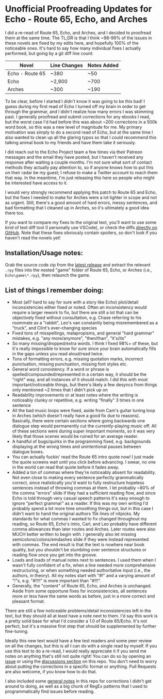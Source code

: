 # Unofficial Proofreading Updates for Echo - Route 65, Echo, and Arches
I did a re-read of Route 65, Echo, and Arches, and I decided to proofread them at the same time. The TL;DR is that I think ~98-99% of the issues in these novels are fixed by my edits here, and hopefully 100% of the noticeable ones. It's hard to say how many individual fixes I actually performed, but going by a git diff line count:

| Novel           	| Line Changes 	| Notes Added 	|
|-----------------	|--------------	|-------------	|
| Echo - Route 65 	| ~380         	| ~50         	|
| Echo            	| ~2,900        	| ~700        	|
| Arches          	| ~300         	| ~190        	|

To be clear, before I started I didn't know it was going to be this bad! I guess during my first read of Echo I turned off my brain in order to get through the grammar, and I didn't realize how many errors I was skimming past. I generally proofread and submit corrections for any ebooks I read, but the worst case I'd had before this was about ~200 corrections in a 500k word book, so this was a new level of magnitude for me. My primary motivation was simply to do a second read of Echo, but at the same time I also wanted to clean up all the glaring typos so that I could recommend this talking animal book to my friends and have them take it seriously.

I did reach out to the Echo Project team a few times via their Patreon messages and the email they have posted, but I haven't received any response after waiting a couple months. I'm not sure what sort of contact methods they actually pay attention to, so if anyone knows how to put this on their radar be my guest; I refuse to make a Twitter account to reach them that way. In the meantime, I'm just releasing this here so people who might be interested have access to it.

I would very strongly recommend applying this patch to Route 65 and Echo, but the fixes I needed to make for Arches were a lot lighter in scope and not as urgent. Still, there's a good amount of hard errors, messy sentences, and bad formatting that I cleaned up in Arches, so it's ultimately a good idea there too.

If you want to compare my fixes to the original text, you'll want to use some kind of text diff tool (I personally use VSCode), or check the diffs [directly on GitHub](https://github.com/OtterUpdates/EchoUnofficialProofreadingUpdates/compare/original-copies...main?w=1). Note that these fixes obviously contain spoilers, so don't look if you haven't read the novels yet!

## Installation/Usage notes:
Grab the source code zip from the [latest release](https://github.com/OtterUpdates/EchoUnofficialProofreadingUpdates/releases/latest) and extract the relevant `.rpy` files into the nested "game" folder of Route 65, Echo, or Arches (i.e., `Echo\game\*.rpy`), then relaunch the game.

## List of things I remember doing:
* Most (all? hard to say for sure with a story like Echo) plot/detail inconsistencies either fixed or noted. Often an inconsistency would require a larger rework to fix, but there are still a lot that can be objectively fixed without consultation, e.g. Chase referring to his roommate as a "rabbit", Leo's van constantly being misremembered as a "truck", and Clint's ever-changing species
* Fixed tons of misspellings, malapropisms, and general "hard grammar" mistakes, e.g. "any more/anymore", "then/than", "it's/its"
* So many missing/dropped/extra words. I think I fixed 98%+ of these, but it's really impossible to know for sure since your brain automatically fills in the gaps unless you read aloud/read twice.
* Tons of formatting errors, e.g. missing quotation marks, incorrect punctuation, missing punctuation, missing font styles etc.
* General word consistency. If a word or phrase is spelled/compounded/represented in a certain way, it should be the "right" way, and all instances of it should match. I did this with most important/noticeable things, but there's likely a few desyncs from things only mentioned ~2 times that I didn't pick up on
* Readability improvements or at least notes where the writing is noticeably clunky or repetitive, e.g. writing "finally" 3 times in one sentence
* All the bad music loops were fixed, aside from Cam's guitar tuning loop in Arches (which doesn't really have a good fix due to reasons). Basically, there were certain sections where going backwards one dialogue step would permanently cut the currently-playing music off. All of these sections were during super important moments, so it was very likely that those scenes would be ruined for an average reader.
* A handful of bugs/quirks in the programming fixed, e.g. backgrounds displaying at the wrong times and unintentional pauses between dialogue boxes.
* You can actually fuckin' read the Route 65 intro quote now! I just made the quote screens wait until you click before advancing. I swear, no one in the world can read that quote before it fades away.
* Added a ton of commas where they're noticeably absent for readability. Not even close to making every sentence perfectly grammatically correct, since realistically you'd want to fully restructure hopeless sentences instead of throwing commas at them. I let probably ~80% of the comma "errors" slide if they had a sufficient reading flow, and since Echo is told through very casual speech patterns it's easy enough to ignore "perfect grammar" as a reader. If this was my own writing I'd probably spend a lot more time smoothing things out, but in this case I didn't want to hand the original authors 15k lines of nitpicks. My standards for what commas I wanted to fix changed throughout my reading, so Route 65, Echo's intro, Carl, and Leo probably have different comma allowances than later routes and Arches. Later routes were also MUCH better written to begin with. I generally also let missing semicolons/colons/emdashes slide if they were instead represented with commas. The end result is that the text is nowhere near book quality, but you shouldn't be stumbling over sentence structures or reading flow once you get into the groove.
* Loads and loads of manual notes next to sentences. I used them when I wasn't fully confident of a fix, when a line needed more comprehensive restructuring, or when something needed authoritative input (i.e., the authors, in theory). All my notes start with "#!" and a varying amount of "!"s, e.g. "#!!!!" is more important than "#!!!".
* Generally, the "content" of Route 65, Echo, and Arches is unchanged. Aside from some opportune fixes for inconsistencies, all sentences more or less have the same words as before, just in a more correct and pleasant format.

There are still a few noticeable problems/detail inconsistencies left in the text, but they should all at least have a note next to them. I'd say this work is a pretty solid base for what I'd consider a 1.0 of Route 65/Echo. It's not perfect, but it's a massive first step that should be supplemented by further fine-tuning.

Ideally this new text would have a few test readers and some peer review on all the changes, but this is all I can do with a single read by myself. If you use this text to do a re-read, I would really appreciate it if you send me notes on anything that's still not quite right! You can do so by opening an [issue](https://github.com/OtterUpdates/EchoUnofficialProofreadingUpdates/issues) or using the [discussions section](https://github.com/OtterUpdates/EchoUnofficialProofreadingUpdates/discussions) on this repo. You don't need to worry about putting the corrections in a specific format or anything. Pull Requests are also welcome, if you know how to do that.

I also included some [general notes](/notes-and-regex.md) in this repo for corrections I didn't get around to doing, as well as a big chunk of RegEx patterns that I used to programmatically find issues before reading.